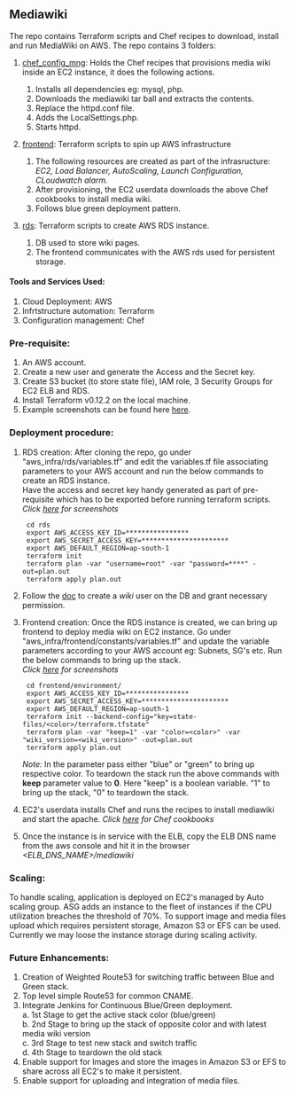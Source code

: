 ## Mediawiki
<p>The repo contains Terraform scripts and Chef recipes to download, install and run MediaWiki on AWS. The repo contains 3 folders:<br></p>

1. [chef_config_mng](https://github.com/antonyRepo/mediawiki/tree/master/chef_config_mng): Holds the Chef recipes that provisions media wiki inside an EC2 instance, it does the following actions.<br>
    1. Installs all dependencies eg: mysql, php.
    2. Downloads the mediawiki tar ball and extracts the contents.
    3. Replace the httpd.conf file.
    4. Adds the LocalSettings.php.
    5. Starts httpd.

2. [frontend](https://github.com/antonyRepo/mediawiki/tree/master/aws_infra/frontend/environment): Terraform scripts to spin up AWS infrastructure
    1. The following resources are created as part of the infrasructure: <i>EC2, Load Balancer, AutoScaling, Launch Configuration, CLoudwatch alarm.</i>
    2. After provisioning, the EC2 userdata downloads the above Chef cookbooks to install media wiki.
    3. Follows blue green deployment pattern.

3. [rds](https://github.com/antonyRepo/mediawiki/tree/master/aws_infra/rds): Terraform scripts to create AWS RDS instance.
    1. DB used to store wiki pages.
    2. The frontend communicates with the AWS rds used for persistent storage. 


#### Tools and Services Used:
  1. Cloud Deployment: AWS
  2. Infrtstructure automation: Terraform
  3. Configuration management: Chef


### Pre-requisite:
  1. An AWS account.
  2. Create a new user and generate the Access and the Secret key. 
  3. Create S3 bucket (to store state file), IAM role, 3 Security Groups for EC2 ELB and RDS. 
  4. Install Terraform v0.12.2 on the local machine.
  5. Example screenshots can be found here [here](https://github.com/antonyRepo/mediawiki/tree/master/screenshots/pre_requisite).


### Deployment procedure:
  
  1. RDS creation: After cloning the repo, go under "aws_infra/rds/variables.tf" and edit the variables.tf file associating parameters to your AWS account and run the below commands to create an RDS instance. <br>
     Have the access and secret key handy generated as part of pre-requisite which has to be exported before running terraform scripts.
         <i>Click [here](https://github.com/antonyRepo/mediawiki/tree/master/screenshots/rds) for screenshots</i>
  
          cd rds
          export AWS_ACCESS_KEY_ID=****************
          export AWS_SECRET_ACCESS_KEY=**********************
          export AWS_DEFAULT_REGION=ap-south-1
          terraform init
          terraform plan -var "username=root" -var "password=****" -out=plan.out
          terraform apply plan.out
  
  2. Follow the [doc](https://www.mediawiki.org/wiki/Manual:Running_MediaWiki_on_Red_Hat_Linux) to create a <i>wiki</i> user on the DB and grant necessary permission.
  
  3. Frontend creation: Once the RDS instance is created, we can bring up frontend to deploy media wiki on EC2 instance. Go under "aws_infra/frontend/constants/variables.tf" and update the variable parameters according to your AWS account eg: Subnets, SG's etc. Run the below commands to bring up the stack. <br> 
        <i>Click [here](https://github.com/antonyRepo/mediawiki/tree/master/screenshots/frontend) for screenshots</i>
         
          cd frontend/environment/
          export AWS_ACCESS_KEY_ID=****************
          export AWS_SECRET_ACCESS_KEY=**********************
          export AWS_DEFAULT_REGION=ap-south-1
          terraform init --backend-config="key=state-files/<color>/terraform.tfstate"
          terraform plan -var "keep=1" -var "color=<color>" -var "wiki_version=<wiki_version>" -out=plan.out
          terraform apply plan.out

      <i>Note:</i> In the <color> parameter pass either "blue" or "green" to bring up respective color. To teardown the stack run the above commands with <b>keep</b> parameter value to <b>0</b>. Here "keep" is a boolean variable. "1" to bring up the stack, "0" to teardown the stack.
   
   4. EC2's userdata installs Chef and runs the recipes to install mediawiki and start the apache.
        <i>Click [here](https://github.com/antonyRepo/mediawiki/tree/master/chef_config_mng) for Chef cookbooks </i>
       
   5. Once the instance is in service with the ELB, copy the ELB DNS name from the aws console and hit it in the browser <i><ELB_DNS_NAME>/mediawiki</i> 
  


### Scaling:
<p>To handle scaling, application is deployed on EC2's managed by Auto scaling group. ASG adds an instance to the fleet of instances if the CPU utilization breaches the threshold of 70%. To support image and media files upload which requires persistent storage, Amazon S3 or EFS can be used. Currently we may loose the instance storage during scaling activity. </p>


### Future Enhancements:
  1. Creation of Weighted Route53 for switching traffic between Blue and Green stack.
  2. Top level simple Route53 for common CNAME.
  3. Integrate Jenkins for Continuous Blue/Green deployment.<br>
      a. 1st Stage to get the active stack color (blue/green)<br>
      b. 2nd Stage to bring up the stack of opposite color and with latest media wiki version<br>
      c. 3rd Stage to test new stack and switch traffic<br>
      d. 4th Stage to teardown the old stack
  4. Enable support for Images and store the images in Amazon S3 or EFS to share across all EC2's to make it persistent.
  5. Enable support for uploading and integration of media files.
